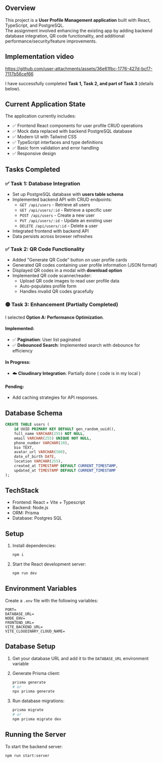 ## Overview
This project is a **User Profile Management application** built with React, TypeScript, and PostgreSQL.  
The assignment involved enhancing the existing app by adding backend database integration, QR code functionality, and additional performance/security/feature improvements.  

## Implementation video

https://github.com/user-attachments/assets/36e61fbc-1776-427d-bcf7-7117b56cef66

I have successfully completed **Task 1, Task 2, and part of Task 3** (details below).

## Current Application State
The application currently includes:
- ✅ Frontend React components for user profile CRUD operations  
- ✅ Mock data replaced with backend PostgreSQL database  
- ✅ Modern UI with Tailwind CSS  
- ✅ TypeScript interfaces and type definitions  
- ✅ Basic form validation and error handling  
- ✅ Responsive design  


## Tasks Completed

### ✅ Task 1: Database Integration
- Set up PostgreSQL database with **users table schema**  
- Implemented backend API with CRUD endpoints:  
  - `GET /api/users` - Retrieve all users  
  - `GET /api/users/:id` - Retrieve a specific user  
  - `POST /api/users` - Create a new user  
  - `PUT /api/users/:id` - Update an existing user  
  - `DELETE /api/users/:id` - Delete a user  
- Integrated frontend with backend API  
- Data persists across browser refreshes  


### ✅ Task 2: QR Code Functionality
- Added "Generate QR Code" button on user profile cards  
- Generated QR codes containing user profile information (JSON format)  
- Displayed QR codes in a modal with **download option**  
- Implemented QR code scanner/reader:  
  - Upload QR code images to read user profile data  
  - Auto-populates profile form  
  - Handles invalid QR codes gracefully  


### 🟡 Task 3: Enhancement (Partially Completed)
I selected **Option A: Performance Optimization**.  

#### Implemented:
- ✅ **Pagination**: User list paginated  
- ✅ **Debounced Search**: Implemented search with debounce for efficiency  

#### In Progress:
- ☁️ **Cloudinary Integration**: Partially done ( code is in my local )

#### Pending:
- Add caching strategies for API responses.

## Database Schema
```sql
CREATE TABLE users (
    id UUID PRIMARY KEY DEFAULT gen_random_uuid(),
    full_name VARCHAR(255) NOT NULL,
    email VARCHAR(255) UNIQUE NOT NULL,
    phone_number VARCHAR(20),
    bio TEXT,
    avatar_url VARCHAR(500),
    date_of_birth DATE,
    location VARCHAR(255),
    created_at TIMESTAMP DEFAULT CURRENT_TIMESTAMP,
    updated_at TIMESTAMP DEFAULT CURRENT_TIMESTAMP
);
```

## TechStack
- Frontend: React + Vite + Typescript
- Backend: Node.js
- ORM: Prisma
- Database: Postgres SQL

## Setup

1. Install dependencies:
   ```bash
   npm i
   ```

2. Start the React development server:
   ```bash
   npm run dev
   ```

## Environment Variables

Create a `.env` file with the following variables:

```env
PORT=
DATABASE_URL=
NODE_ENV=
FRONTEND_URL=
VITE_BACKEND_URL=
VITE_CLOUDINARY_CLOUD_NAME=
```

## Database Setup

1. Get your database URL and add it to the `DATABASE_URL` environment variable

2. Generate Prisma client:
   ```bash
   prisma generate
   # or
   npx prisma generate
   ```

3. Run database migrations:
   ```bash
   prisma migrate
   # or
   npm prisma migrate dev
   ```

## Running the Server

To start the backend server:
```bash
npm run start:server
```

